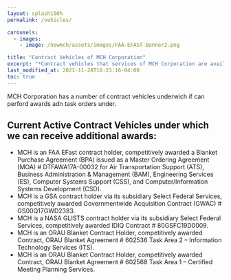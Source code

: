 ```yaml
---
layout: splash150h
permalink: /vehicles/

carousels:
  - images: 
    - image: /newmch/assets/images/FAA-EFAST-Banner2.png    

title: "Contract Vehicles of MCH Corporation"
excerpt: "*Contract vehicles that services of MCH Corporation are available through."
last_modified_at: 2021-11-28T10:23:16-04:00
toc: true
---
```


MCH Corporation has a number of contract vehicles underwich if can perford awards adn task orders under.

## Current Active Contract Vehicles under which we can receive additional awards:

- MCH is an FAA EFast contract holder, competitively awarded a Blanket Purchase Agreement (BPA) issued as a Master Ordering Agreement (MOA) # DTFAWA17A-00032 for Air Transportation Support (ATS), Business Administration & Management (BAM), Engineering Services (ES), Computer Systems Support (CSS), and Computer/Information Systems Development (CSD).
- MCH is a GSA contract holder via its subsidiary Select Federal Services, competitively awarded Governmentwide Acquisition Contract (GWAC) # GS00Q17GWD2383.
- MCH is a NASA GLISTS contract holder via its subsidiary Select Federal Services, competitively awarded IDIQ Contract # 80GSFC19D0009.
- MCH is an ORAU Blanket Contract Holder, competitively awarded Contract, ORAU Blanket Agreement # 602536 Task Area 2 – Information Technology Services (ITS).
- MCH is an ORAU Blanket Contract Holder, competitively awarded Contract, ORAU Blanket Agreement # 602568 Task Area 1 – Certified Meeting Planning Services.
